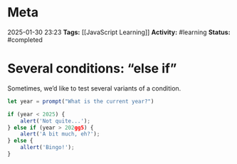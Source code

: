 # Meta
2025-01-30 23:23
**Tags:** [[JavaScript Learning]]
**Activity:** #learning 
**Status:** #completed 

# Several conditions: “else if”
Sometimes, we’d like to test several variants of a condition.

```JavaScript title:example.js
let year = prompt("What is the current year?")

if (year < 2025) {
	alert('Not quite...');
} else if (year > 202gg5) {
	alert('A bit much, eh?');
} else {
	allert('Bingo!');
}
```